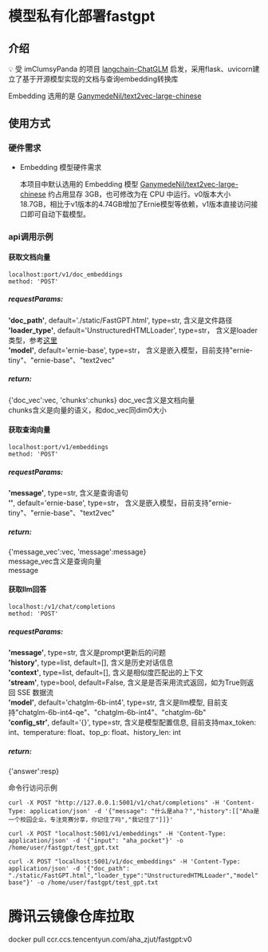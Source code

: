 # 模型私有化部署fastgpt

## 介绍

💡 受 imClumsyPanda 的项目 [langchain-ChatGLM](https://github.com/imClumsyPanda/langchain-ChatGLM) 启发，采用flask、uvicorn建立了基于开源模型实现的文档与查询embedding转换库

Embedding 选用的是 [GanymedeNil/text2vec-large-chinese](https://huggingface.co/GanymedeNil/text2vec-large-chinese/tree/main)

## 使用方式

### 硬件需求
- Embedding 模型硬件需求

  本项目中默认选用的 Embedding 模型 [GanymedeNil/text2vec-large-chinese](https://huggingface.co/GanymedeNil/text2vec-large-chinese/tree/main) 约占用显存 3GB，也可修改为在 CPU 中运行。v0版本大小18.7GB，相比于v1版本的4.74GB增加了Ernie模型等依赖，v1版本直接访问接口即可自动下载模型。

### api调用示例
#### 获取文档向量
```
localhost:port/v1/doc_embeddings
method: 'POST'
```
##### requestParams:  
**'doc_path'**, default='./static/FastGPT.html', type=str, 含义是文件路径  
**'loader_type'**, default='UnstructuredHTMLLoader', type=str， 含义是loader类型，参考[这里](https://python.langchain.com/en/latest/modules/indexes/document_loaders.html)  
**'model'**, default='ernie-base', type=str， 含义是嵌入模型，目前支持"ernie-tiny"、"ernie-base"、"text2vec"

##### return:
{'doc_vec':vec, 'chunks':chunks}
doc_vec含义是文档向量  
chunks含义是向量的语义，和doc_vec同dim0大小

#### 获取查询向量
```
localhost:port/v1/embeddings
method: 'POST'
```
##### requestParams:
**'message'**, type=str, 含义是查询语句  
**''**, default='ernie-base', type=str， 含义是嵌入模型，目前支持"ernie-tiny"、"ernie-base"、"text2vec"

##### return:
{'message_vec':vec, 'message':message}  
message_vec含义是查询向量  
message

#### 获取llm回答
```
localhost:/v1/chat/completions
method: 'POST'
```
##### requestParams:
**'message'**, type=str, 含义是prompt更新后的问题  
**'history'**, type=list, default=[], 含义是历史对话信息  
**'context'**, type=list, default=[], 含义是相似度匹配出的上下文  
**'stream'**, type=bool, default=False, 含义是是否采用流式返回，如为True则返回 SSE 数据流  
**'model'**, default='chatglm-6b-int4', type=str, 含义是llm模型, 目前支持"chatglm-6b-int4-qe"、"chatglm-6b-int4"、"chatglm-6b"  
**'config_str'**, default='{}', type=str, 含义是模型配置信息, 目前支持max_token: int、temperature: float、top_p: float、history_len: int

##### return:
{'answer':resp}

命令行访问示例
```shell
curl -X POST "http://127.0.0.1:5001/v1/chat/completions" -H 'Content-Type: application/json' -d '{"message": "什么是aha？","history":[["Aha是一个校园企业，专注竞赛分享，你记住了吗","我记住了"]]}'

curl -X POST "localhost:5001/v1/embeddings" -H 'Content-Type: application/json' -d '{"input": "aha_pocket"}' -o /home/user/fastgpt/test_gpt.txt

curl -X POST "localhost:5001/v1/doc_embeddings" -H 'Content-Type: application/json' -d '{"doc_path": "./static/FastGPT.html","loader_type":"UnstructuredHTMLLoader","model":"ernie-base"}' -o /home/user/fastgpt/test_gpt.txt
```

# 腾讯云镜像仓库拉取
docker pull ccr.ccs.tencentyun.com/aha_zjut/fastgpt:v0

